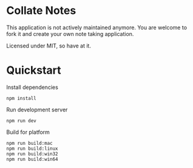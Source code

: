 # Collate Notes

This application is not actively maintained anymore. You are welcome to fork it and create your own note taking application.

Licensed under MIT, so have at it.

# Quickstart

Install dependencies

```
npm install
```

Run development server

```
npm run dev
```

Build for platform

```
npm run build:mac
npm run build:linux
npm run build:win32
npm run build:win64
```